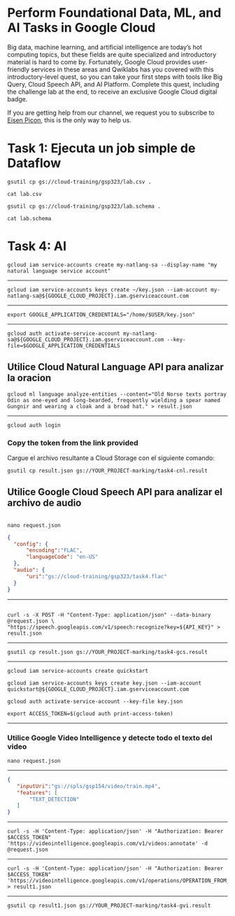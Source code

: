 # Perform Foundational Data, ML, and AI Tasks in Google Cloud
Big data, machine learning, and artificial intelligence are today’s hot computing topics, but these fields are quite specialized and introductory material is hard to come by. Fortunately, Google Cloud provides user-friendly services in these areas and Qwiklabs has you covered with this introductory-level quest, so you can take your first steps with tools like Big Query, Cloud Speech API, and AI Platform. Complete this quest, including the challenge lab at the end, to receive an exclusive Google Cloud digital badge.


If you are getting help from our channel, we request you to subscribe to [Eisen Picon](https://www.youtube.com/channel/UCXvWiFZ7h89FQx0nI-LfaGw), 
this is the only way to help us.

# Task 1: Ejecuta un job simple de Dataflow

```
gsutil cp gs://cloud-training/gsp323/lab.csv .

cat lab.csv

gsutil cp gs://cloud-training/gsp323/lab.schema .

cat lab.schema
```

# Task 4: AI
```
gcloud iam service-accounts create my-natlang-sa --display-name "my natural language service account"
```
---
```
gcloud iam service-accounts keys create ~/key.json --iam-account my-natlang-sa@${GOOGLE_CLOUD_PROJECT}.iam.gserviceaccount.com
```
---
```
export GOOGLE_APPLICATION_CREDENTIALS="/home/$USER/key.json"
```
--- 
```
gcloud auth activate-service-account my-natlang-sa@${GOOGLE_CLOUD_PROJECT}.iam.gserviceaccount.com --key-file=$GOOGLE_APPLICATION_CREDENTIALS
```
## Utilice Cloud Natural Language API para analizar la oracion
```
gcloud ml language analyze-entities --content="Old Norse texts portray Odin as one-eyed and long-bearded, frequently wielding a spear named Gungnir and wearing a cloak and a broad hat." > result.json
```
---
```
gcloud auth login 
```
### Copy the token from the link provided  

Cargue el archivo resultante a Cloud Storage con el siguiente comando: 

```
gsutil cp result.json gs://YOUR_PROJECT-marking/task4-cnl.result
```

## Utilice Google Cloud Speech API para analizar el archivo de audio

```

nano request.json
```

```json
{
  "config": {
      "encoding":"FLAC",
      "languageCode": "en-US"
  },
  "audio": {
      "uri":"gs://cloud-training/gsp323/task4.flac"
  }
}
```
---
```

curl -s -X POST -H "Content-Type: application/json" --data-binary @request.json \
"https://speech.googleapis.com/v1/speech:recognize?key=${API_KEY}" > result.json
```
---
```
gsutil cp result.json gs://YOUR_PROJECT-marking/task4-gcs.result
```
---

```
gcloud iam service-accounts create quickstart

gcloud iam service-accounts keys create key.json --iam-account quickstart@${GOOGLE_CLOUD_PROJECT}.iam.gserviceaccount.com

gcloud auth activate-service-account --key-file key.json

export ACCESS_TOKEN=$(gcloud auth print-access-token)
```
---

### Utilice Google Video Intelligence y detecte todo el texto del video

```
nano request.json
```
---
```json
{
   "inputUri":"gs://spls/gsp154/video/train.mp4",
   "features": [
       "TEXT_DETECTION"
   ]
}
```

---

```
curl -s -H 'Content-Type: application/json' -H "Authorization: Bearer $ACCESS_TOKEN" 'https://videointelligence.googleapis.com/v1/videos:annotate' -d @request.json
```
---
```
curl -s -H 'Content-Type: application/json' -H "Authorization: Bearer $ACCESS_TOKEN" 'https://videointelligence.googleapis.com/v1/operations/OPERATION_FROM_PREVIOUS_REQUEST' > result1.json
```
---
```
gsutil cp result1.json gs://YOUR_PROJECT-marking/task4-gvi.result
```
